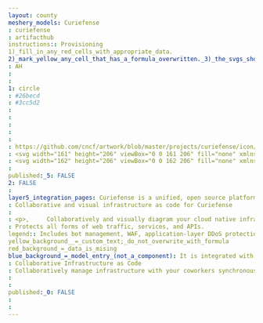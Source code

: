 ```yaml
---
layout: county 
meshery_models: Curiefense
: curiefense
: artifacthub
instructions:: Provisioning
1)_fill_in_any_red_cells_with_appropriate_data.
2)_mark_yellow_any_cell_that_has_a_formula_overwritten._3)_the_svgs_shouldn't_have_xml_header_they_are_added_programmatically_through_workflows: Security & Compliance
: AH
: 
: 
1: circle
: #26becd
: #3cc5d2
: 
: 
: 
: 
: 
: https://github.com/cncf/artwork/blob/master/projects/curiefense/icon/color/curiefense-icon-color.svg
: <svg width="161" height="206" viewBox="0 0 161 206" fill="none" xmlns="http://www.w3.org/2000/svg">, <g clip-path="url(#clip0)">, <path d="M160.9 45.7V103.7C160.9 138.4 130.3 176.1 85.4 198.4V130.1L98 131.4C106.2 132.2 119.8 127.6 130 114.4C130.5 113.7 130.9 113.1 131.3 112.6C131.9 111.7 132.4 110.8 132.8 109.8L132.9 109.7C132.9 109.7 134.3 107.1 134.7 106.2C139.5 94.9 140.6 75.9 127.5 63.8C131.3 86.3 113.9 91.8 113.9 91.8C113.9 91.8 114 91.6 114.2 91.3C117 86.4 116.6 80.3 113.4 75.7C109.3 83.8 106.3 85.5 101.8 86.5L85.5 79.4V0L160.9 45.7Z" fill="#436DB4"/>, <path d="M75.5 59.8001L26.1 143.2H42.7L73.9 128.9L75.5 129.1V205.8C30.6 183.5 0 145.7 0 111.1V53.0001L75.5 17.1001V59.8001Z" fill="#26BECD"/>, <path d="M94.8 104.9C97.3957 104.9 99.5 102.796 99.5 100.2C99.5 97.6043 97.3957 95.5 94.8 95.5C92.2043 95.5 90.1 97.6043 90.1 100.2C90.1 102.796 92.2043 104.9 94.8 104.9Z" fill="#436DB4"/>, </g>, <defs>, <clipPath id="clip0">, <rect width="160.9" height="205.8" fill="white"/>, </clipPath>, </defs>, </svg>
: <svg width="162" height="206" viewBox="0 0 162 206" fill="none" xmlns="http://www.w3.org/2000/svg">, <g clip-path="url(#clip0)">, <path d="M161.3 45.7V103.7C161.3 138.4 130.7 176.1 85.7999 198.4V130.1L98.3999 131.4C106.6 132.2 120.2 127.6 130.4 114.4C130.9 113.7 131.3 113.1 131.7 112.6C132.3 111.7 132.8 110.8 133.2 109.8L133.3 109.7C133.3 109.7 134.7 107.1 135.1 106.2C139.9 94.9 141 75.9 127.9 63.8C131.7 86.3 114.3 91.8 114.3 91.8C114.3 91.8 114.4 91.6 114.6 91.3C117.4 86.4 117 80.3 113.8 75.7C109.7 83.8 106.7 85.5 102.2 86.5L85.8999 79.4V0L161.3 45.7Z" fill="white"/>, <path d="M75.8999 59.8L26.4999 143.3H43.0999L74.2999 129L75.8999 129.2V205.9C30.9999 183.6 0.399902 145.8 0.399902 111.2V53.0999L75.8999 17.2V59.8V59.8Z" fill="white"/>, <path d="M95.1999 104.9C97.7957 104.9 99.8999 102.796 99.8999 100.2C99.8999 97.6042 97.7957 95.5 95.1999 95.5C92.6042 95.5 90.4999 97.6042 90.4999 100.2C90.4999 102.796 92.6042 104.9 95.1999 104.9Z" fill="white"/>, </g>, <defs>, <clipPath id="clip0">, <rect width="160.9" height="205.9" fill="white" transform="translate(0.399902)"/>, </clipPath>, </defs>, </svg>
: 
published:_5: FALSE
2: FALSE
: 
layer5_integration_pages: Curiefense is a unified, open source platform protecting cloud native applications.
: Collaborative and visual infrastructure as code for Curiefense
: 
: <p>,     Collaboratively and visually diagram your cloud native infrastructure with GitOps-style pipeline integration. Design, test, and manage configuration your Kubernetes-based, containerized applications as a visual topology., </p>, <p>,     Looking for best practice cloud native design and deployment best practices? Choose from thousands of pre-built components in MeshMap. Choose from hundreds of ready-made design patterns by importing templates from Meshery Catalog or use our low code designer, MeshMap, to create and deploy your own cloud native infrastructure designs., </p>
: Protects all forms of web traffic, services, and APIs.
legend:: Includes bot management, WAF, application-layer DDoS protection, session profiling, advanced rate limiting, and much more.
yellow_background__=_custom_text;_do_not_overwrite_with_formula
red_background_=_data_is_mising
blue_background_=_model_entry_(not_a_component): It is integrated with NGINX and Envoy proxy.
: Collaborative Infrastructure as Code
: Collaboratively manage infrastructure with your coworkers synchronously sharing the same designs.
: 
: 
published:_0: FALSE
: 
: 
---
```

